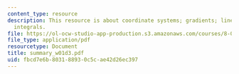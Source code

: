 ```yaml
---
content_type: resource
description: This resource is about coordinate systems; gradients; line and surface
  integrals.
file: https://ol-ocw-studio-app-production.s3.amazonaws.com/courses/8-02-physics-ii-electricity-and-magnetism-spring-2007/fbcd7e6b803188930c5cae42d26ec397_summary_w01d3.pdf
file_type: application/pdf
resourcetype: Document
title: summary_w01d3.pdf
uid: fbcd7e6b-8031-8893-0c5c-ae42d26ec397
---
```

